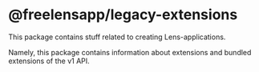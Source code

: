 # @freelensapp/legacy-extensions

This package contains stuff related to creating Lens-applications.

Namely, this package contains information about extensions and bundled extensions of the v1 API.
